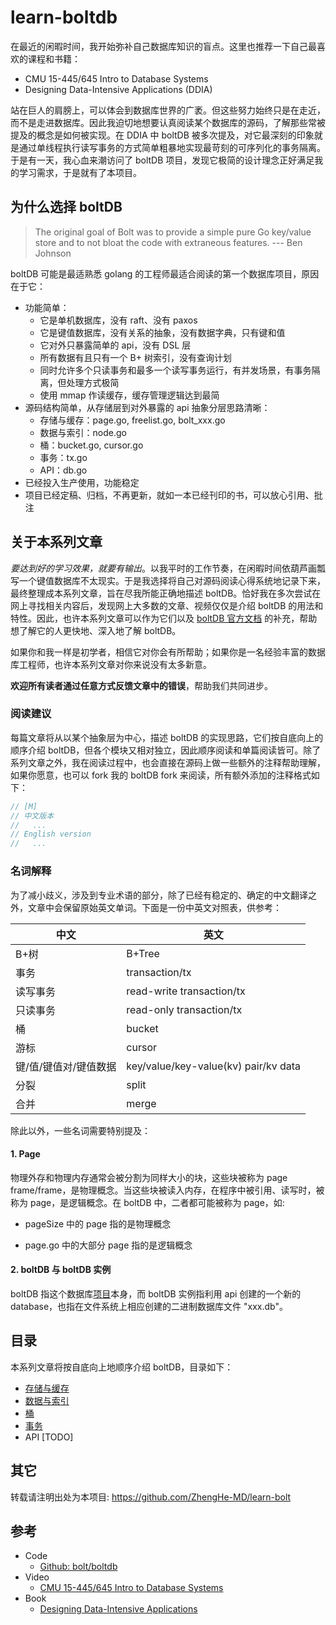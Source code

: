 # learn-boltdb

在最近的闲暇时间，我开始弥补自己数据库知识的盲点。这里也推荐一下自己最喜欢的课程和书籍：

* CMU 15-445/645 Intro to Database Systems
* Designing Data-Intensive Applications (DDIA)

站在巨人的肩膀上，可以体会到数据库世界的广袤。但这些努力始终只是在走近，而不是走进数据库。因此我迫切地想要认真阅读某个数据库的源码，了解那些常被提及的概念是如何被实现。在 DDIA 中 boltDB 被多次提及，对它最深刻的印象就是通过单线程执行读写事务的方式简单粗暴地实现最苛刻的可序列化的事务隔离。于是有一天，我心血来潮访问了 boltDB 项目，发现它极简的设计理念正好满足我的学习需求，于是就有了本项目。

## 为什么选择 boltDB

> The original goal of Bolt was to provide a simple pure Go key/value store and to not bloat the code with extraneous features.  --- Ben Johnson

boltDB 可能是最适熟悉 golang 的工程师最适合阅读的第一个数据库项目，原因在于它：

* 功能简单：
  * 它是单机数据库，没有 raft、没有 paxos
  * 它是键值数据库，没有关系的抽象，没有数据字典，只有键和值
  * 它对外只暴露简单的 api，没有 DSL 层
  * 所有数据有且只有一个 B+ 树索引，没有查询计划
  * 同时允许多个只读事务和最多一个读写事务运行，有并发场景，有事务隔离，但处理方式极简
  * 使用 mmap 作读缓存，缓存管理逻辑达到最简
* 源码结构简单，从存储层到对外暴露的 api 抽象分层思路清晰：
  * 存储与缓存：page.go, freelist.go, bolt_xxx.go
  * 数据与索引：node.go
  * 桶：bucket.go, cursor.go
  * 事务：tx.go
  * API：db.go
* 已经投入生产使用，功能稳定
* 项目已经定稿、归档，不再更新，就如一本已经刊印的书，可以放心引用、批注

## 关于本系列文章

*要达到好的学习效果，就要有输出*。以我平时的工作节奏，在闲暇时间依葫芦画瓢写一个键值数据库不太现实。于是我选择将自己对源码阅读心得系统地记录下来，最终整理成本系列文章，旨在尽我所能正确地描述 boltDB。恰好我在多次尝试在网上寻找相关内容后，发现网上大多数的文章、视频仅仅是介绍 boltDB 的用法和特性。因此，也许本系列文章可以作为它们以及 [boltDB 官方文档](https://github.com/boltdb/bolt/blob/master/README.md) 的补充，帮助想了解它的人更快地、深入地了解 boltDB。

如果你和我一样是初学者，相信它对你会有所帮助；如果你是一名经验丰富的数据库工程师，也许本系列文章对你来说没有太多新意。

**欢迎所有读者通过任意方式反馈文章中的错误**，帮助我们共同进步。

### 阅读建议

每篇文章将从以某个抽象层为中心，描述 boltDB 的实现思路，它们按自底向上的顺序介绍 boltDB，但各个模块又相对独立，因此顺序阅读和单篇阅读皆可。除了系列文章之外，我在阅读过程中，也会直接在源码上做一些额外的注释帮助理解，如果你愿意，也可以 fork 我的 boltDB fork 来阅读，所有额外添加的注释格式如下：

```go
// [M]
// 中文版本
//   ...
// English version
//   ...
```

### 名词解释

为了减小歧义，涉及到专业术语的部分，除了已经有稳定的、确定的中文翻译之外，文章中会保留原始英文单词。下面是一份中英文对照表，供参考：

| 中文                  | 英文                                 |
| --------------------- | ------------------------------------ |
| B+树                  | B+Tree                               |
| 事务                  | transaction/tx                       |
| 读写事务              | read-write transaction/tx            |
| 只读事务              | read-only transaction/tx             |
| 桶                    | bucket                               |
| 游标                  | cursor                               |
| 键/值/键值对/键值数据 | key/value/key-value(kv) pair/kv data |
| 分裂                  | split                                |
| 合并                  | merge                                |

除此以外，一些名词需要特别提及：

#### 1. Page

物理外存和物理内存通常会被分割为同样大小的块，这些块被称为 page frame/frame，是物理概念。当这些块被读入内存，在程序中被引用、读写时，被称为 page，是逻辑概念。在 boltDB 中，二者都可能被称为 page，如:

* pageSize 中的 page 指的是物理概念

* page.go 中的大部分 page 指的是逻辑概念

#### 2. boltDB 与 boltDB 实例

boltDB 指这个数据库[项目](https://github.com/boltdb/bolt)本身，而 boltDB 实例指利用 api 创建的一个新的 database，也指在文件系统上相应创建的二进制数据库文件 "xxx.db"。

## 目录

本系列文章将按自底向上地顺序介绍 boltDB，目录如下：

* [存储与缓存](./STORAGE_AND_CACHE.md)
* [数据与索引](./DATA_AND_INDEX.md)
* [桶](./BUCKET.md)
* [事务](./TX.md)
* API [TODO]

## 其它

转载请注明出处为本项目: https://github.com/ZhengHe-MD/learn-bolt

## 参考

* Code
  * [Github: bolt/boltdb](https://github.com/boltdb/bolt)
* Video
  - [CMU 15-445/645 Intro to Database Systems](https://www.youtube.com/playlist?list=PLSE8ODhjZXja3hgmuwhf89qboV1kOxMx7)
* Book
  - [Designing Data-Intensive Applications](https://dataintensive.net/)

